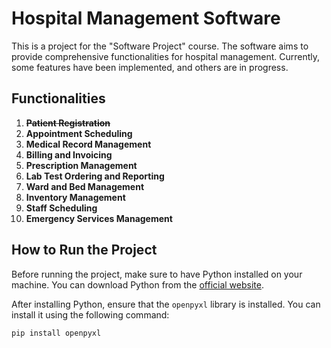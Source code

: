 # Hospital Management Software

This is a project for the "Software Project" course. The software aims to provide comprehensive functionalities for hospital management. Currently, some features have been implemented, and others are in progress.

## Functionalities

1. **~~Patient Registration~~**
2. **Appointment Scheduling** 
3. **Medical Record Management**
4. **Billing and Invoicing**
5. **Prescription Management**
6. **Lab Test Ordering and Reporting**
7. **Ward and Bed Management**
8. **Inventory Management**
9. **Staff Scheduling**
10. **Emergency Services Management**

## How to Run the Project

Before running the project, make sure to have Python installed on your machine. You can download Python from the [official website](https://www.python.org/downloads/).

After installing Python, ensure that the `openpyxl` library is installed. You can install it using the following command:

```bash
pip install openpyxl
